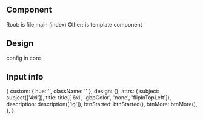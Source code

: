 ## Component

Root: is file main (index)
Other: is template component

## Design

config in core

## Input info

{
custom: { hue: '', className: '' },
design: {},
attrs: {
subject: subject(['4xl']),
title: title(['6xl', 'gbpColor', 'none', 'flipInTopLeft']),
description: description(['lg']),
btnStarted: btnStarted(),
btnMore: btnMore(),
},
}
